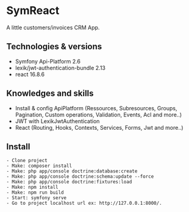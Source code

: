 # SymReact

A little customers/invoices CRM App.

## Technologies & versions

- Symfony Api-Platform 2.6
- lexik/jwt-authentication-bundle 2.13
- react 16.8.6

## Knowledges and skills

- Install & config ApiPlatform (Ressources, Subresources, Groups, Pagination, Custom operations, Validation, Events, Acl and more..)
- JWT with LexikJwtAuthentication
- React (Routing, Hooks, Contexts, Services, Forms, Jwt and more..)

## Install
```
- Clone project
- Make: composer install
- Make: php app/console doctrine:database:create
- Make: php app/console doctrine:schema:update --force
- Make: php app/console doctrine:fixtures:load
- Make: npm install
- Make: npm run build
- Start: symfony serve
- Go to project localhost url ex: http://127.0.0.1:8000/. 
```


